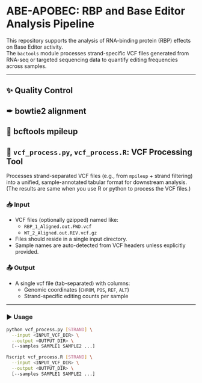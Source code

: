 # ABE-APOBEC: RBP and Base Editor Analysis Pipeline

This repository supports the analysis of RNA-binding protein (RBP) effects on Base Editor activity.  
The `bactools` module processes strand-specific VCF files generated from RNA-seq or targeted sequencing data to quantify editing frequencies across samples.

---
## ✨ Quality Control
## ✒ bowtie2 alignment
## 🧬 bcftools mpileup
## 🧪 `vcf_process.py`, `vcf_process.R`: VCF Processing Tool

Processes strand-separated VCF files (e.g., from `mpileup` + strand filtering) into a unified, sample-annotated tabular format for downstream analysis. (The results are same when you use R or python to process the VCF files.)

### 📥 Input
- VCF files (optionally gzipped) named like:
  - `RBP_1_Aligned.out.FWD.vcf`
  - `WT_2_Aligned.out.REV.vcf.gz`
- Files should reside in a single input directory.
- Sample names are auto-detected from VCF headers unless explicitly provided.

### 📤 Output
- A single vcf file (tab-separated) with columns:
  - Genomic coordinates (`CHROM`, `POS`, `REF`, `ALT`)
  - Strand-specific editing counts per sample

---

### ▶️ Usage

```bash or powershell
python vcf_process.py [STRAND] \
  --input <INPUT_VCF_DIR> \
  --output <OUTPUT_DIR> \
  [--samples SAMPLE1 SAMPLE2 ...]

Rscript vcf_process.R [STRAND] \
  --input <INPUT_VCF_DIR> \
  --output <OUTPUT_DIR> \
  [--samples SAMPLE1 SAMPLE2 ...]
 
